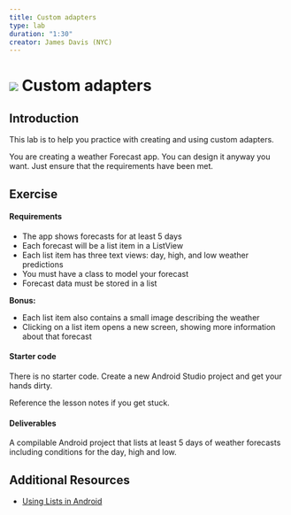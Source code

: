 ```yaml
---
title: Custom adapters
type: lab
duration: "1:30"
creator: James Davis (NYC)
---
```


# ![](https://ga-dash.s3.amazonaws.com/production/assets/logo-9f88ae6c9c3871690e33280fcf557f33.png) Custom adapters
## Introduction

This lab is to help you practice with creating and using custom adapters.

You are creating a weather Forecast app. You can design it anyway you want. Just ensure that the requirements have been met.

## Exercise

#### Requirements

* The app shows forecasts for at least 5 days
* Each forecast will be a list item in a ListView
* Each list item has three text views: day, high, and low weather predictions
* You must have a class to model your forecast
* Forecast data must be stored in a list

**Bonus:**

* Each list item also contains a small image describing the weather
* Clicking on a list item opens a new screen, showing more information about that forecast

#### Starter code

There is no starter code. Create a new Android Studio project and get your hands dirty.

Reference the lesson notes if you get stuck.

#### Deliverables

A compilable Android project that lists at least 5 days of weather forecasts including
conditions for the day, high and low.


## Additional Resources

- [Using Lists in Android](http://www.vogella.com/tutorials/AndroidListView/article.html)
